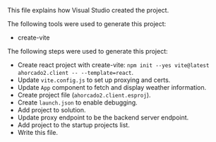 This file explains how Visual Studio created the project.

The following tools were used to generate this project:
- create-vite

The following steps were used to generate this project:
- Create react project with create-vite: `npm init --yes vite@latest ahorcado2.client -- --template=react`.
- Update `vite.config.js` to set up proxying and certs.
- Update `App` component to fetch and display weather information.
- Create project file (`ahorcado2.client.esproj`).
- Create `launch.json` to enable debugging.
- Add project to solution.
- Update proxy endpoint to be the backend server endpoint.
- Add project to the startup projects list.
- Write this file.
